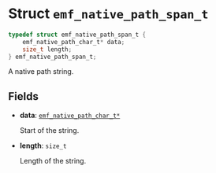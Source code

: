 # Struct `emf_native_path_span_t`

```c
typedef struct emf_native_path_span_t {
    emf_native_path_char_t* data;
    size_t length;
} emf_native_path_span_t;
```

A native path string.

## Fields

- **data**: [`emf_native_path_char_t*`](./type.emf_native_path_char_t.md)

    Start of the string.

- **length**: `size_t`

    Length of the string.
